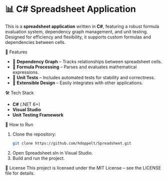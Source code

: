 # 📊 C# Spreadsheet Application  

This is a **spreadsheet application** written in **C#**, featuring a robust formula evaluation system, dependency graph management, and unit testing. Designed for efficiency and flexibility, it supports custom formulas and dependencies between cells.  

🚀 Features  
- 📌 **Dependency Graph** – Tracks relationships between spreadsheet cells.  
- 🔢 **Formula Processing** – Parses and evaluates mathematical expressions.  
- 🧪 **Unit Tests** – Includes automated tests for stability and correctness.  
- 🔗 **Extensible Design** – Easily integrates with other applications.  

🛠 Tech Stack  
- **C#** (.NET 6+)  
- **Visual Studio**  
- **Unit Testing Framework**  

🔧 How to Run  
1. Clone the repository:  
   ```sh
   git clone https://github.com/hdoppelt/Spreadsheet.git
2. Open Spreadsheet.sln in Visual Studio.
3. Build and run the project.

📜 License
This project is licensed under the MIT License – see the LICENSE file for details.

